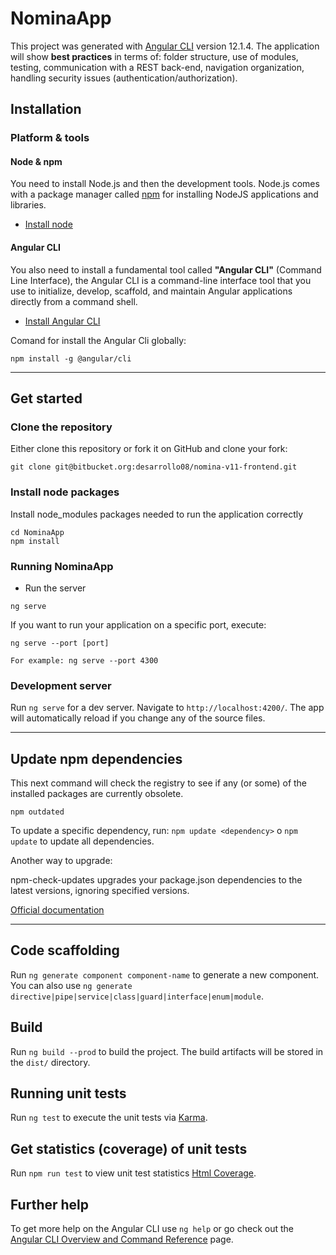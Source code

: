 # NominaApp

This project was generated with [Angular CLI](https://github.com/angular/angular-cli) version 12.1.4. The application will show **best practices** in terms of: folder structure, use of modules, testing, communication with a REST back-end, navigation organization, handling security issues (authentication/authorization).

## Installation

### Platform & tools

#### Node & npm 

You need to install Node.js and then the development tools. Node.js comes with a package manager called [npm](http://npmjs.org) for installing NodeJS applications and libraries.

* [Install node](https://nodejs.org/es/ "Install node")

#### Angular CLI

You also need to install a fundamental tool called **"Angular CLI"** (Command Line Interface), the Angular CLI is a command-line interface tool that you use to initialize, develop, scaffold, and maintain Angular applications directly from a command shell.

* [Install Angular CLI](https://angular.io/cli "Install Angular CLI")

Comand for install the Angular Cli globally:
```
npm install -g @angular/cli
```
___ 

## Get started

### Clone the repository

Either clone this repository or fork it on GitHub and clone your fork:

```
git clone git@bitbucket.org:desarrollo08/nomina-v11-frontend.git
```

### Install node packages 

Install node_modules packages needed to run the application correctly
```
cd NominaApp
npm install
```

### Running NominaApp

* Run the server

```
ng serve
```

If you want to run your application on a specific port, execute:
```
ng serve --port [port]

For example: ng serve --port 4300
```

### Development server

Run `ng serve` for a dev server. Navigate to `http://localhost:4200/`. The app will automatically reload if you change any of the source files.

___

## Update npm dependencies

This next command will check the registry to see if any (or some) of the installed packages are currently obsolete.

```
npm outdated
```

To update a specific dependency, run: `npm update <dependency>` o `npm update` to update all dependencies.

Another way to upgrade: 

npm-check-updates upgrades your package.json dependencies to the latest versions, ignoring specified versions.

[Official documentation](https://www.npmjs.com/package/npm-check-updates)

___

## Code scaffolding

Run `ng generate component component-name` to generate a new component. You can also use `ng generate directive|pipe|service|class|guard|interface|enum|module`.

## Build

Run `ng build --prod` to build the project. The build artifacts will be stored in the `dist/` directory.

## Running unit tests

Run `ng test` to execute the unit tests via [Karma](https://karma-runner.github.io).

## Get statistics (coverage) of unit tests

Run `npm run test` to view unit test statistics [Html Coverage](http://127.0.0.1:5500/coverage/NominaApp/index.html).

## Further help

To get more help on the Angular CLI use `ng help` or go check out the [Angular CLI Overview and Command Reference](https://angular.io/cli) page.